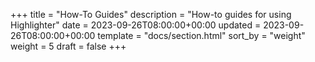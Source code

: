 +++
title = "How-To Guides"
description = "How-to guides for using Highlighter"
date = 2023-09-26T08:00:00+00:00
updated = 2023-09-26T08:00:00+00:00
template = "docs/section.html"
sort_by = "weight"
weight = 5
draft = false
+++
